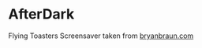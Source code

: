 # AfterDark
Flying Toasters Screensaver taken from [bryanbraun.com](https://www.bryanbraun.com/after-dark-css/all/flying-toasters.html)
